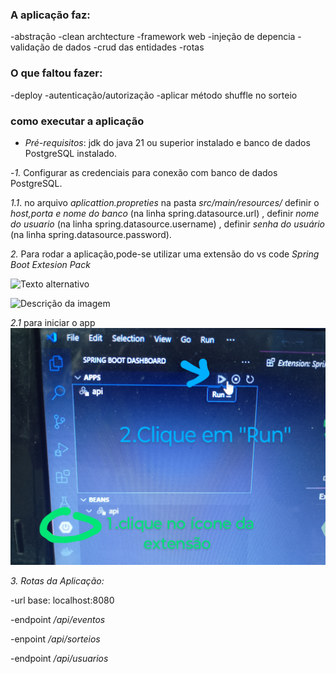 ### A aplicação faz:
-abstração
-clean archtecture
-framework web
-injeção de depencia
-validação de dados
-crud das entidades
-rotas 

### O que faltou fazer:
-deploy
-autenticação/autorização
-aplicar método shuffle no sorteio



### como executar a aplicação 

- *Pré-requisitos*: jdk do java 21 ou superior instalado e banco de dados PostgreSQL instalado.


-*1.* Configurar as credenciais para conexão com banco de dados PostgreSQL.

*1.1*. no arquivo *aplicattion.propreties* na pasta  *src/main/resources/* definir o *host,porta e nome do banco* (na linha spring.datasource.url) , definir *nome do usuario* (na linha spring.datasource.username) , definir *senha do usuário* (na linha spring.datasource.password).



*2.* Para rodar a aplicação,pode-se utilizar uma extensão do vs code *Spring Boot Extesion Pack*

![Texto alternativo](IMG_20241219_204105.jpg "Título opcional")

<img src="IMG_20241219_204105.jpg" alt="Descrição da imagem" height="600">


*2.1* para iniciar o app
![Texto alternativo](IMG_20241219_204434~2.jpg "Título opcional")


*3. Rotas da Aplicação:*



-url base: localhost:8080

-endpoint */api/eventos* 

-enpoint  */api/sorteios* 

-endpoint */api/usuarios*






